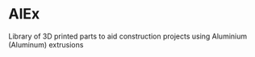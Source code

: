 # AlEx
Library of 3D printed parts to aid construction projects using Aluminium (Aluminum) extrusions
